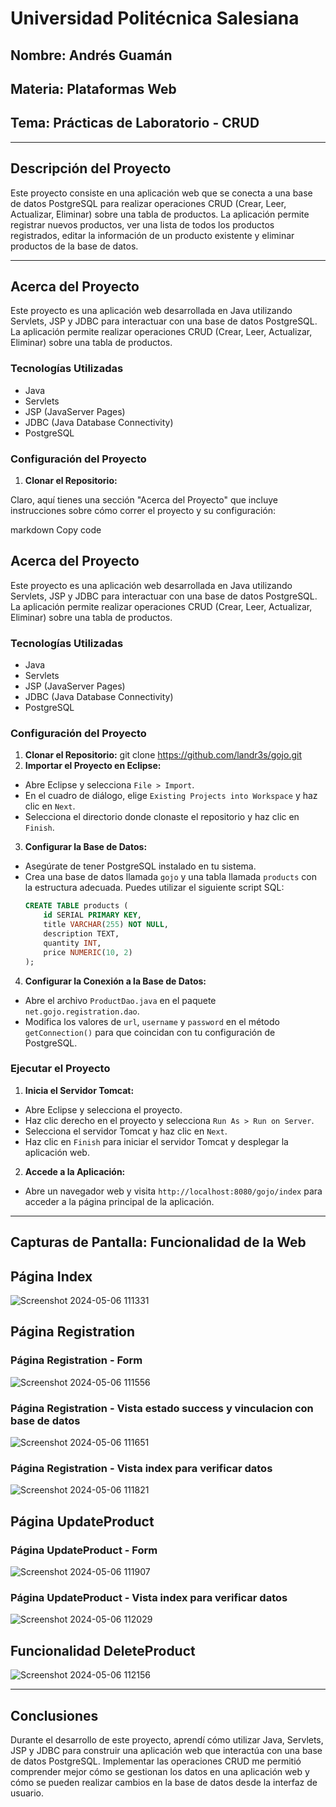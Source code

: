 # Universidad Politécnica Salesiana
## Nombre: Andrés Guamán
## Materia: Plataformas Web
## Tema: Prácticas de Laboratorio - CRUD

---

## Descripción del Proyecto

Este proyecto consiste en una aplicación web que se conecta a una base de datos PostgreSQL para realizar operaciones CRUD (Crear, Leer, Actualizar, Eliminar) sobre una tabla de productos. La aplicación permite registrar nuevos productos, ver una lista de todos los productos registrados, editar la información de un producto existente y eliminar productos de la base de datos.

---
## Acerca del Proyecto

Este proyecto es una aplicación web desarrollada en Java utilizando Servlets, JSP y JDBC para interactuar con una base de datos PostgreSQL. La aplicación permite realizar operaciones CRUD (Crear, Leer, Actualizar, Eliminar) sobre una tabla de productos.

### Tecnologías Utilizadas

- Java
- Servlets
- JSP (JavaServer Pages)
- JDBC (Java Database Connectivity)
- PostgreSQL

### Configuración del Proyecto

1. **Clonar el Repositorio:**

Claro, aquí tienes una sección "Acerca del Proyecto" que incluye instrucciones sobre cómo correr el proyecto y su configuración:

markdown
Copy code
## Acerca del Proyecto

Este proyecto es una aplicación web desarrollada en Java utilizando Servlets, JSP y JDBC para interactuar con una base de datos PostgreSQL. La aplicación permite realizar operaciones CRUD (Crear, Leer, Actualizar, Eliminar) sobre una tabla de productos.

### Tecnologías Utilizadas

- Java
- Servlets
- JSP (JavaServer Pages)
- JDBC (Java Database Connectivity)
- PostgreSQL

### Configuración del Proyecto

1. **Clonar el Repositorio:**
git clone https://github.com/landr3s/gojo.git
2. **Importar el Proyecto en Eclipse:**
- Abre Eclipse y selecciona `File > Import`.
- En el cuadro de diálogo, elige `Existing Projects into Workspace` y haz clic en `Next`.
- Selecciona el directorio donde clonaste el repositorio y haz clic en `Finish`.

3. **Configurar la Base de Datos:**
- Asegúrate de tener PostgreSQL instalado en tu sistema.
- Crea una base de datos llamada `gojo` y una tabla llamada `products` con la estructura adecuada. Puedes utilizar el siguiente script SQL:
  ```sql
  CREATE TABLE products (
      id SERIAL PRIMARY KEY,
      title VARCHAR(255) NOT NULL,
      description TEXT,
      quantity INT,
      price NUMERIC(10, 2)
  );
  ```

4. **Configurar la Conexión a la Base de Datos:**
- Abre el archivo `ProductDao.java` en el paquete `net.gojo.registration.dao`.
- Modifica los valores de `url`, `username` y `password` en el método `getConnection()` para que coincidan con tu configuración de PostgreSQL.

### Ejecutar el Proyecto

1. **Inicia el Servidor Tomcat:**
- Abre Eclipse y selecciona el proyecto.
- Haz clic derecho en el proyecto y selecciona `Run As > Run on Server`.
- Selecciona el servidor Tomcat y haz clic en `Next`.
- Haz clic en `Finish` para iniciar el servidor Tomcat y desplegar la aplicación web.

2. **Accede a la Aplicación:**
- Abre un navegador web y visita `http://localhost:8080/gojo/index` para acceder a la página principal de la aplicación.

---

## Capturas de Pantalla: Funcionalidad de la Web

## Página Index

![Screenshot 2024-05-06 111331](https://github.com/landr3s/gojo/assets/99095150/b9bcceaf-d153-4ca5-9762-9b904bc6932a)


## Página Registration
### Página Registration - Form

![Screenshot 2024-05-06 111556](https://github.com/landr3s/gojo/assets/99095150/5ea19f09-f783-4e0a-93a7-ea09c12b4c44)

### Página Registration - Vista estado success y vinculacion con base de datos

![Screenshot 2024-05-06 111651](https://github.com/landr3s/gojo/assets/99095150/1689069c-cc49-4cbf-a6c8-ee595f6fec5e)

### Página Registration - Vista index para verificar datos

![Screenshot 2024-05-06 111821](https://github.com/landr3s/gojo/assets/99095150/a9cff305-6f70-4979-8530-fea0b40e0d10)

## Página UpdateProduct
### Página UpdateProduct - Form

![Screenshot 2024-05-06 111907](https://github.com/landr3s/gojo/assets/99095150/f35fe470-840c-4b06-953a-c291c8b30de0)

### Página UpdateProduct - Vista index para verificar datos

![Screenshot 2024-05-06 112029](https://github.com/landr3s/gojo/assets/99095150/28cfb3c9-4e11-435d-9603-3bcb6012bfbe)


## Funcionalidad DeleteProduct

![Screenshot 2024-05-06 112156](https://github.com/landr3s/gojo/assets/99095150/9b29322b-f6ef-42c4-b225-27fadc018b65)

---

## Conclusiones

Durante el desarrollo de este proyecto, aprendí cómo utilizar Java, Servlets, JSP y JDBC para construir una aplicación web que interactúa con una base de datos PostgreSQL. Implementar las operaciones CRUD me permitió comprender mejor cómo se gestionan los datos en una aplicación web y cómo se pueden realizar cambios en la base de datos desde la interfaz de usuario.

